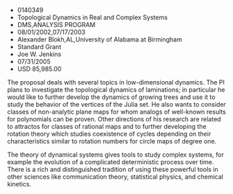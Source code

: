 
* 0140349
* Topological Dynamics in Real and Complex Systems
* DMS,ANALYSIS PROGRAM
* 08/01/2002,07/17/2003
* Alexander Blokh,AL,University of Alabama at Birmingham
* Standard Grant
* Joe W. Jenkins
* 07/31/2005
* USD 85,985.00

The proposal deals with several topics in low-dimensional dynamics. The PI
plans to investigate the topological dynamics of laminations; in particular he
would like to further develop the dynamics of growing trees and use it to study
the behavior of the vertices of the Julia set. He also wants to consider classes
of non-analytic plane maps for whom analogs of well-known results for
polynomials can be proven. Other directions of his research are related to
attractos for classes of rational maps and to further developing the rotation
theory which studies coexistence of cycles depending on their characteristics
similar to rotation numbers for circle maps of degree one.

The theory of dynamical systems gives tools to study complex systems, for
example the evolution of a complicated deterministic process over time. There is
a rich and distinguished tradition of using these powerful tools in other
sciences like communication theory, statistical physics, and chemical kinetics.
